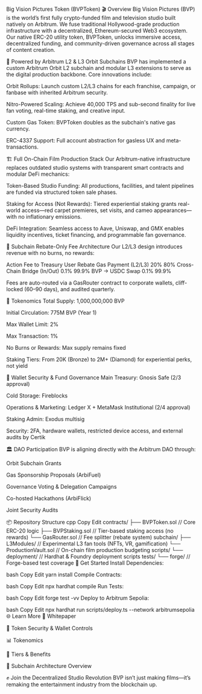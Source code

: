 Big Vision Pictures Token (BVPToken)
🎬 Overview
Big Vision Pictures (BVP) is the world’s first fully crypto-funded film and television studio built natively on Arbitrum. We fuse traditional Hollywood-grade production infrastructure with a decentralized, Ethereum-secured Web3 ecosystem. Our native ERC-20 utility token, BVPToken, unlocks immersive access, decentralized funding, and community-driven governance across all stages of content creation.

🧱 Powered by Arbitrum L2 & L3 Orbit Subchains
BVP has implemented a custom Arbitrum Orbit L2 subchain and modular L3 extensions to serve as the digital production backbone. Core innovations include:

Orbit Rollups: Launch custom L2/L3 chains for each franchise, campaign, or fanbase with inherited Arbitrum security.

Nitro-Powered Scaling: Achieve 40,000 TPS and sub-second finality for live fan voting, real-time staking, and creative input.

Custom Gas Token: BVPToken doubles as the subchain's native gas currency.

ERC-4337 Support: Full account abstraction for gasless UX and meta-transactions.

🏗 Full On-Chain Film Production Stack
Our Arbitrum-native infrastructure replaces outdated studio systems with transparent smart contracts and modular DeFi mechanics:

Token-Based Studio Funding: All productions, facilities, and talent pipelines are funded via structured token sale phases.

Staking for Access (Not Rewards): Tiered experiential staking grants real-world access—red carpet premieres, set visits, and cameo appearances—with no inflationary emissions.

DeFi Integration: Seamless access to Aave, Uniswap, and GMX enables liquidity incentives, ticket financing, and programmable fan governance.

🔁 Subchain Rebate-Only Fee Architecture
Our L2/L3 design introduces revenue with no burns, no rewards:

Action	Fee to Treasury	User Rebate
Gas Payment (L2/L3)	20%	80%
Cross-Chain Bridge (In/Out)	0.1%	99.9%
BVP → USDC Swap	0.1%	99.9%

Fees are auto-routed via a GasRouter contract to corporate wallets, cliff-locked (60–90 days), and audited quarterly.

🧠 Tokenomics
Total Supply: 1,000,000,000 BVP

Initial Circulation: 775M BVP (Year 1)

Max Wallet Limit: 2%

Max Transaction: 1%

No Burns or Rewards: Max supply remains fixed

Staking Tiers: From 20K (Bronze) to 2M+ (Diamond) for experiential perks, not yield

🔐 Wallet Security & Fund Governance
Main Treasury: Gnosis Safe (2/3 approval)

Cold Storage: Fireblocks

Operations & Marketing: Ledger X + MetaMask Institutional (2/4 approval)

Staking Admin: Exodus multisig

Security: 2FA, hardware wallets, restricted device access, and external audits by Certik

🏛 DAO Participation
BVP is aligning directly with the Arbitrum DAO through:

Orbit Subchain Grants

Gas Sponsorship Proposals (ArbiFuel)

Governance Voting & Delegation Campaigns

Co-hosted Hackathons (ArbiFlick)

Joint Security Audits

📦 Repository Structure
cpp
Copy
Edit
contracts/
  ├── BVPToken.sol              // Core ERC-20 logic
  ├── BVPStaking.sol            // Tier-based staking access (no rewards)
  └── GasRouter.sol             // Fee splitter (rebate system)
subchain/
  ├── L3Modules/                // Experimental L3 fan tools (NFTs, VR, gamification)
  └── ProductionVault.sol       // On-chain film production budgeting
scripts/
  └── deployment/               // Hardhat & Foundry deployment scripts
tests/
  └── forge/                    // Forge-based test coverage
🚀 Get Started
Install Dependencies:

bash
Copy
Edit
yarn install
Compile Contracts:

bash
Copy
Edit
npx hardhat compile
Run Tests:

bash
Copy
Edit
forge test -vv
Deploy to Arbitrum Sepolia:

bash
Copy
Edit
npx hardhat run scripts/deploy.ts --network arbitrumsepolia
🌐 Learn More
📖 Whitepaper

🔐 Token Security & Wallet Controls

📊 Tokenomics

🎁 Tiers & Benefits

🧬 Subchain Architecture Overview

✊ Join the Decentralized Studio Revolution
BVP isn’t just making films—it’s remaking the entertainment industry from the blockchain up.


